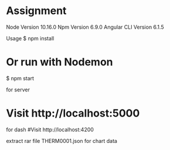 # Assignment
Node Version 10.16.0
Npm Version 6.9.0
Angular CLI Version 6.1.5

Usage
$ npm install
# Or run with Nodemon
$ npm start

for server
# Visit http://localhost:5000
for dash
#Visit http://localhost:4200

extract rar file THERM0001.json for chart data
